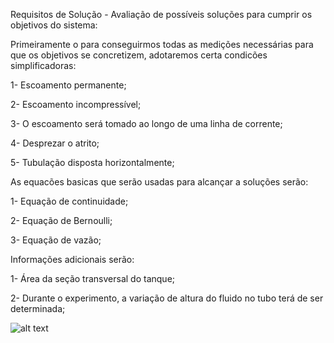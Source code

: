 Requisitos de Solução - Avaliação de possíveis soluções para cumprir os objetivos do sistema:

Primeiramente o para conseguirmos todas as medições necessárias para que os objetivos se concretizem, adotaremos certa condicões simplificadoras:

1- Escoamento permanente;

2- Escoamento incompressível;

3- O escoamento será tomado ao longo de uma linha de corrente;

4- Desprezar o atrito;

5- Tubulação disposta horizontalmente;

As equacões basicas que serão usadas para alcançar a soluções serão:

1- Equação de continuidade;

2- Equação de Bernoulli;

3- Equação de vazão;

Informações adicionais serão:

1- Área da seção transversal do tanque;

2- Durante o experimento, a variação de altura do fluido no tubo terá de ser determinada;

![alt text](https://www.google.com/url?sa=i&source=images&cd=&ved=2ahUKEwiWuLSflrjkAhUNJrkGHbuoD1IQjRx6BAgBEAQ&url=http%3A%2F%2Fmecanicadosfluidos1.blogspot.com%2F2015%2F04%2Ftubo-venturi.html&psig=AOvVaw3OUKyOZFMmX7BOPqQL8Tg2&ust=1567721061759148)

